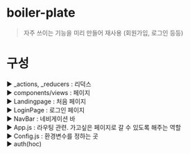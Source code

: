 # boiler-plate
>자주 쓰이는 기능을 미리 만들어 재사용 (회원가입, 로그인 등등)  

# 구성
▶ _actions, _reducers : 리덕스  
▶ components/views : 페이지   
▶ Landingpage : 처음 페이지  
▶ LoginPage : 로그인 페이지  
▶ NavBar : 네비게이션 바  
▶ App.js : 라우팅 관련. 가고싶은 페이지로 갈 수 있도록 해주는 역할  
▶ Config.js : 환경변수를 정하는 곳  
▶ auth(hoc)  
